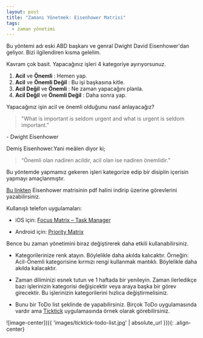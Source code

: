 ```yaml
---
layout: post
title: "Zamanı Yönetmek: Eisenhower Matrisi"
tags:
  - zaman yönetimi
---
```



Bu yöntemi adı eski ABD başkanı ve genral Dwight David Eisenhower'dan geliyor.
Bizi ilgilendiren kısma gelelim.

Kavram çok basit. Yapacağınız işleri 4 kategoriye ayırıyorsunuz.

1. **Acil** ve **Önemli** : Hemen yap.
2. **Acil** ve **Önemli Değil** : Bu işi başkasına kitle.
3. **Acil Değil** ve **Önemli** : Ne zaman yapacağını planla.
4. **Acil Değil** ve **Önemli Değil** : Daha sonra yap.

Yapacağınız işin acil ve önemli olduğunu nasıl anlayacağız?

> "What is important is seldom urgent and what is urgent is seldom important."
> 
\- Dwight Eisenhower

Demiş Eisenhower.Yani meâlen diyor ki; 
> “Önemli olan nadiren acildir, acil olan ise nadiren önemlidir.”

Bu yöntemde yapmamız gekeren işleri kategorize edip bir disiplin içerisin yapmayı amaçlanmıştır. 

[Bu linkten](https://www.eisenhower.me/eisenhower-matrix-canvas/) Eisenhower matrisinin pdf halini indirip üzerine görevlerini yazabilirsiniz.

Kullanışlı telefon uygulamaları:

- iOS için: [Focus Matrix – Task Manager](https://apps.apple.com/us/app/focus-matrix-task-manager/id1107872631)

- Android için: [Priority Matrix](https://play.google.com/store/apps/details?id=com.appfluence.prioritymatrix&hl)

Bence bu zaman yönetimini biraz değiştirerek daha etkili kullanabilirsiniz. 
- Kategorilerinize renk atayın. Böylelikle daha akılda kalıcaktır. Örneğin: Acil-Önemli kategorisine kırmızı rengi kullanmak mantıklı. Böylelikle daha akılda kalacaktır.

- Zaman diliminizi esnek tutun ve 1 haftada bir yenileyin. Zaman ilerledikçe bazı işlerinizin kategorisi değişicektir veya araya başka bir görev girecektir. Bu işlerinizin kategorilerini hızlıca değiştirmelisiniz.

- Bunu bir ToDo list şeklinde de yapabilirsiniz. Birçok ToDo uygulamasında vardır ama [Ticktick](https://ticktick.com/) uygulamasında örnek olarak görebilirsiniz.

![image-center]({{ 'images/ticktick-todo-list.jpg' | absolute_url }}){: .align-center}
